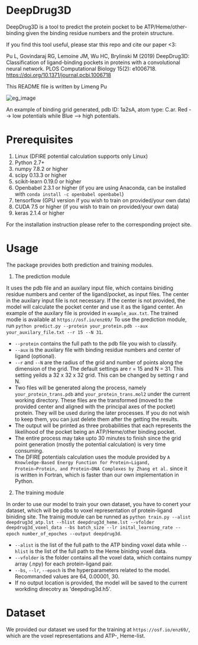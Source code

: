 # DeepDrug3D

DeepDrug3D is a tool to predict the protein pocket to be ATP/Heme/other-binding given the binding residue numbers and the protein structure.

If you find this tool useful, please star this repo and cite our paper <3:

Pu L, Govindaraj RG, Lemoine JM, Wu HC, Brylinski M (2019) DeepDrug3D: Classification of ligand-binding pockets in proteins with a convolutional neural network. PLOS Computational Biology 15(2): e1006718. https://doi.org/10.1371/journal.pcbi.1006718

This README file is written by Limeng Pu

![eg_image](https://github.com/pulimeng/DeepDrug3D/blob/master/image/1a2sA.png)

An example of binding grid generated, pdb ID: 1a2sA, atom type: C.ar. Red --> low potentials while Blue --> high potentials.

# Prerequisites

1. Linux (DFIRE potential calculation supports only Linux)
2. Python 2.7+
3. numpy 7.8.2 or higher
4. scipy 0.13.3 or higher
5. scikit-learn 0.19.0 or higher
6. Openbabel 2.3.1 or higher (if you are using Anaconda, can be installed with `conda install -c openbabel openbabel`)
7. tensorflow (GPU version if you wish to train on provided/your own data)
8. CUDA 7.5 or higher (if you wish to train on provided/your own data)
9. keras 2.1.4 or higher

For the installation instruction please refer to the corresponding project site.

# Usage

The package provides both prediction and training modules. 

1. The prediction module 

It uses the pdb file and an auxilary input file, which contains biniding residue numbers and center of the ligand/pocket, as input files. The center in the auxilary input file is not necessary. If the center is not provided, the model will calculate the pocket center and use it as the ligand center. An example of the auxilary file is provided in `example_aux.txt`. The trained modle is available at `https://osf.io/enz69/`
To use the prediction module, run `python predict.py --protein your_protein.pdb --aux your_auxilary_file.txt --r 15 --N 31`.
  - `--protein` contains the full path to the pdb file you wish to classify.
  - `--aux` is the auxilary file with binding residue numbers and center of ligand (optional).
  - `--r` and `--N` are the radius of the grid and number of points along the dimension of the grid. The default settings are r = 15 and N = 31. This setting yeilds a 32 x 32 x 32 grid. This can be changed by setting r and N.
  - Two files will be generated along the process, namely `your_protein_trans.pdb` and `your_protein_trans.mol2` under the current working directory. These files are the transformed (moved to the provided center and aligned with the principal axes of the pocket) protein. They will be used during the later processes. If you do not wish to keep them, you can just delete them after the getting the results.
  - The output will be printed as three probabilities that each represents the likelihood of the pocket being an ATP/Heme/other binding pocket.
  - The entire process may take upto 30 minutes to finish since the grid point generation (mostly the potential calculation) is very time consuming.
  - The DFIRE potentials calculation uses the module provided by `A Knowledge-Based Energy Function for Protein−Ligand, Protein−Protein, and Protein−DNA Complexes by Zhang et al.` since it is written in Fortran, which is faster than our own implementation in Python.
  
2. The training module

In order to use our model to train your own dataset, you have to conert your dataset, which will be pdbs to voxel representation of protein-ligand biniding site. The trainig module can be runned as `python train.py --alist deepdrug3d_atp.lst --hlist deepdrug3d_heme.lst --vfolder deepdrug3d_voxel_data --bs batch_size --lr inital_learning_rate --epoch number_of_epoches --output deepdrug3d`.
  - `--alist` is the list of the full path to the ATP binding voxel data while `--hlist` is the list of the full path to the Heme binidng voxel data.
  - `--vfolder` is the folder contains all the voxel data, which contains numpy array (.npy) for each protein-ligand pair.
  - `--bs`, `--lr`, `--epoch` is the hyperparameters related to the model. Recommanded values are 64, 0.00001, 30.
  - If no output location is provided, the model will be saved to the current workding direcotry as 'deepdrug3d.h5'.
  
# Dataset

We provided our dataset we used for the training at `https://osf.io/enz69/`, which are the voxel representations and ATP-, Heme-list.

